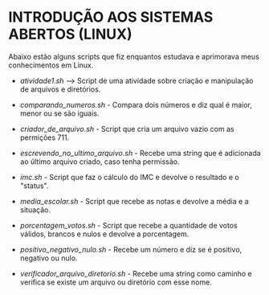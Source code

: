 # INTRODUÇÃO AOS SISTEMAS ABERTOS (LINUX)
Abaixo estão alguns scripts que fiz enquantos estudava e aprimorava meus conhecimentos em Linux.

- *atividade1.sh* --> Script de uma atividade sobre criação e manipulação de arquivos e diretórios.

- *comparando_numeros.sh* - Compara dois números e diz qual é maior, menor ou se são iguais.

- *criador_de_arquivo.sh* - Script que cria um arquivo vazio com as permições 711.

- *escrevendo_no_ultimo_arquivo.sh* - Recebe uma string que é adicionada ao último arquivo criado, caso tenha permissão.

- *imc.sh* - Script que faz o cálculo do IMC e devolve o resultado e o "status".

- *media_escolar.sh* - Script que recebe as notas e devolve a média e a situação.

- *porcentagem_votos.sh* - Script que recebe a quantidade de votos válidos, brancos e nulos e devolve a porcentagem.

- *positivo_negativo_nulo.sh* - Recebe um número e diz se é positivo, negativo ou nulo.

- *verificador_arquivo_diretorio.sh* - Recebe uma string como caminho e verifica se existe um arquivo ou diretório com esse nome.
